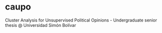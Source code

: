 # caupo
Cluster Analysis for Unsupervised Political Opinions - Undergraduate senior thesis @ Universidad Simón Bolívar
